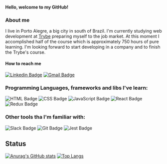 #### Hello, welcome to my GitHub!

### About me

I live in Porto Alegre, a big city in south of Brazil. I'm currently studying web development at [Trybe](https://www.betrybe.com/formacao-desenvolvimento-web) preparing myself to the job market. At this moment I accomplished half of the course which is approximately 750 hours of pure learning. I'm looking forward to start developing in a company and to finish the Trybe's course.

#### How to reach me
[![Linkedin Badge](https://img.shields.io/badge/LinkedIn-0077B5?style=flat-square&logo=linkedin&logoColor=white&lin=https://www.linkedin.com/in/frederico-wilkens/)](https://www.linkedin.com/in/frederico-wilkens/)
[![Gmail Badge](https://img.shields.io/badge/-Gmail-c14438?style=flat-square&logo=Gmail&logoColor=white&link=mailto:frediwilkens@gmail.com)](mailto:frediwilkens@gmail.com)

### Programming Languages, frameworks and libs I've learn:
![HTML Badge](https://img.shields.io/badge/HTML5-E34F26?style=for-the-badge&logo=html5&logoColor=white)
![CSS Badge](https://img.shields.io/badge/CSS3-1572B6?style=for-the-badge&logo=css3&logoColor=white)
![JavaScript Badge](https://img.shields.io/badge/JavaScript-323330?style=for-the-badge&logo=javascript&logoColor=F7DF1E)
![React Badge](https://img.shields.io/badge/React-20232A?style=for-the-badge&logo=react&logoColor=61DAFB)
![Redux Badge](https://img.shields.io/badge/Redux-593D88?style=for-the-badge&logo=redux&logoColor=white)

### Other tools tha I'm familiar with:
![Slack Badge](https://img.shields.io/badge/Slack-4A154B?style=for-the-badge&logo=slack&logoColor=white)
![Git Badge](https://img.shields.io/badge/GIT-E44C30?style=for-the-badge&logo=git&logoColor=white)
![Jest Badge](https://img.shields.io/badge/Jest-C21325?style=for-the-badge&logo=jest&logoColor=white)

<h2>Status</h2>

[![Anurag's GitHub stats](https://github-readme-stats.vercel.app/api?username=frediwilkens&show_icons=true&theme=gotham)](https://github.com/anuraghazra/github-readme-stats)
[![Top Langs](https://github-readme-stats.vercel.app/api/top-langs/?username=frediwilkens&layout=compact&theme=gotham)](https://github.com/anuraghazra/github-readme-stats)


<!--
**frediwilkens/frediwilkens** is a ✨ _special_ ✨ repository because its `README.md` (this file) appears on your GitHub profile.

Here are some ideas to get you started:

- 🔭 I’m currently working on ...
- 🌱 I’m currently learning ...
- 👯 I’m looking to collaborate on ...
- 🤔 I’m looking for help with ...
- 💬 Ask me about ...
- 📫 How to reach me: ...
- 😄 Pronouns: ...
- ⚡ Fun fact: ...
-->
